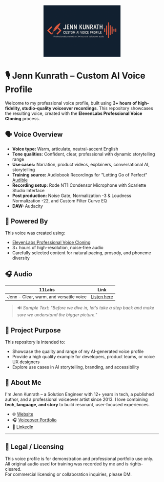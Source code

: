 <p align="center">
  <img src="11Labs GitHub Banner.png" alt="Jenn Kunrath Custom AI Voice Banner" width="50%" />
</p>

# 🎙️ Jenn Kunrath – Custom AI Voice Profile

Welcome to my professional voice profile, built using **3+ hours of high-fidelity, studio-quality voiceover recordings**. This repository showcases the resulting voice, created with the **ElevenLabs Professional Voice Cloning** process.

## 🗣️ Voice Overview

- **Voice type:** Warm, articulate, neutral-accent English
- **Tone qualities:** Confident, clear, professional with dynamic storytelling range
- **Use cases:** Narration, product videos, explainers, conversational AI, storytelling
- **Training source:** Audiobook Recordings for "Letting Go of Perfect" [Audible](https://www.amazon.com/Audible-Letting-Go-of-Perfect/dp/B0CPQV544R/ref=sr_1_1?crid=18FDR355AQOVN&dib=eyJ2IjoiMSJ9.fb3ZXHMrG5xWOrfhJVPJssJGr7MgZpEJcqTPeCMtDToyWDREuDa9fvuY1ifmcpZb.S6FnM8clVx8HJEq6PTzYMCEeJPq2DHg8rS7mgy1muxo&dib_tag=se&keywords=letting+go+of+perfect+jenn+kunrath&qid=1748731229&sprefix=letting+go+of+perfect+jenn+kunrath%2Caps%2C121&sr=8-1)
- **Recording setup:** Rode NT1 Condensor Microphone with Scarlette Studio Interface
- **Post production:** Noise Gate, Normalization -3 & Loudness Normalization -22, and Custom Filter Curve EQ
- **DAW:** Audacity

## 🧠 Powered By
This voice was created using:
- [ElevenLabs Professional Voice Cloning](https://www.elevenlabs.io/)
- 3+ hours of high-resolution, noise-free audio
- Carefully selected content for natural pacing, prosody, and phoneme diversity

## 🎧 Audio 

| 11Labs         | Link                                                                 |
|---------------------|----------------------------------------------------------------------|
|Jenn - Clear, warm, and versatile voice| [Listen here](https://elevenlabs.io/app/voice-lab/share/6b5293afac57fd085dac3f58c7e8a68be63d0d3dafa32d5ec28c2290e5bd4f20/kddBBBVfGtKWVjCos6yL)|


> 🔊 *Sample Text: "Before we dive in, let's take a step back and make sure we understand the bigger picture."*

## 🔗 Project Purpose

This repository is intended to:
- Showcase the quality and range of my AI-generated voice profile
- Provide a high quality example for developers, product teams, or voice UX designers
- Explore use cases in AI storytelling, branding, and accessibility

## 👋 About Me

I'm Jenn Kunrath – a Solution Engineer with 12+ years in tech, a published author, and a professional voiceover artist since 2013. I love combining **tech, language, and story** to build resonant, user-focused experiences.

- 🌐 [Website](https://www.jennkunrath.com)  
- 🎧 [Voiceover Portfolio](https://www.jennkunrath.com/voiceover#h.ehhwdxoblgge)  
- 💼 [LinkedIn](https://www.linkedin.com/in/jennkunrath)

---

## 📜 Legal / Licensing

This voice profile is for demonstration and professional portfolio use only.  
All original audio used for training was recorded by me and is rights-cleared.  
For commercial licensing or collaboration inquiries, please DM.
